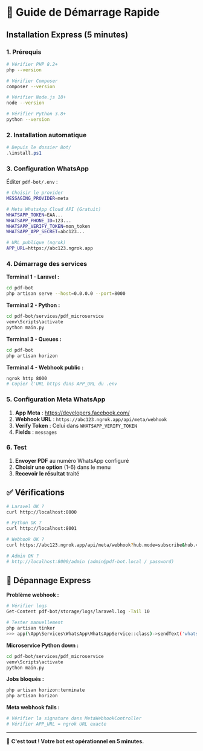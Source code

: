 # 🚀 Guide de Démarrage Rapide

## Installation Express (5 minutes)

### 1. Prérequis
```bash
# Vérifier PHP 8.2+
php --version

# Vérifier Composer
composer --version

# Vérifier Node.js 18+
node --version

# Vérifier Python 3.8+
python --version
```

### 2. Installation automatique
```powershell
# Depuis le dossier Bot/
.\install.ps1
```

### 3. Configuration WhatsApp
Éditer `pdf-bot/.env` :

```bash
# Choisir le provider
MESSAGING_PROVIDER=meta

# Meta WhatsApp Cloud API (Gratuit)
WHATSAPP_TOKEN=EAA...
WHATSAPP_PHONE_ID=123...
WHATSAPP_VERIFY_TOKEN=mon_token
WHATSAPP_APP_SECRET=abc123...

# URL publique (ngrok)
APP_URL=https://abc123.ngrok.app
```

### 4. Démarrage des services

**Terminal 1 - Laravel :**
```bash
cd pdf-bot
php artisan serve --host=0.0.0.0 --port=8000
```

**Terminal 2 - Python :**
```bash
cd pdf-bot/services/pdf_microservice
venv\Scripts\activate
python main.py
```

**Terminal 3 - Queues :**
```bash
cd pdf-bot
php artisan horizon
```

**Terminal 4 - Webhook public :**
```bash
ngrok http 8000
# Copier l'URL https dans APP_URL du .env
```

### 5. Configuration Meta WhatsApp

1. **App Meta** : https://developers.facebook.com/
2. **Webhook URL** : `https://abc123.ngrok.app/api/meta/webhook`
3. **Verify Token** : Celui dans `WHATSAPP_VERIFY_TOKEN`
4. **Fields** : `messages`

### 6. Test

1. **Envoyer PDF** au numéro WhatsApp configuré
2. **Choisir une option** (1-6) dans le menu
3. **Recevoir le résultat** traité

## ✅ Vérifications

```bash
# Laravel OK ?
curl http://localhost:8000

# Python OK ?
curl http://localhost:8001

# Webhook OK ?
curl https://abc123.ngrok.app/api/meta/webhook?hub.mode=subscribe&hub.verify_token=mon_token&hub.challenge=test

# Admin OK ?
# http://localhost:8000/admin (admin@pdf-bot.local / password)
```

## 🐛 Dépannage Express

**Problème webhook :**
```bash
# Vérifier logs
Get-Content pdf-bot/storage/logs/laravel.log -Tail 10

# Tester manuellement
php artisan tinker
>>> app(\App\Services\WhatsApp\WhatsAppService::class)->sendText('whatsapp:+1234567890', 'Test');
```

**Microservice Python down :**
```bash
cd pdf-bot/services/pdf_microservice
venv\Scripts\activate
python main.py
```

**Jobs bloqués :**
```bash
php artisan horizon:terminate
php artisan horizon
```

**Meta webhook fails :**
```bash
# Vérifier la signature dans MetaWebhookController
# Vérifier APP_URL = ngrok URL exacte
```

---

🎉 **C'est tout ! Votre bot est opérationnel en 5 minutes.**